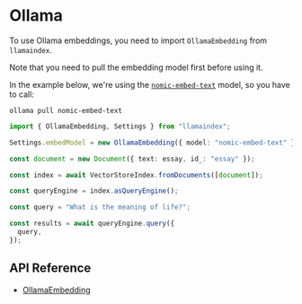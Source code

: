 # Ollama

To use Ollama embeddings, you need to import `OllamaEmbedding` from `llamaindex`.

Note that you need to pull the embedding model first before using it.

In the example below, we're using the [`nomic-embed-text`](https://ollama.com/library/nomic-embed-text) model, so you have to call:

```shell
ollama pull nomic-embed-text
```

```ts
import { OllamaEmbedding, Settings } from "llamaindex";

Settings.embedModel = new OllamaEmbedding({ model: "nomic-embed-text" });

const document = new Document({ text: essay, id_: "essay" });

const index = await VectorStoreIndex.fromDocuments([document]);

const queryEngine = index.asQueryEngine();

const query = "What is the meaning of life?";

const results = await queryEngine.query({
  query,
});
```

## API Reference

- [OllamaEmbedding](../../../api/classes/OllamaEmbedding.md)

